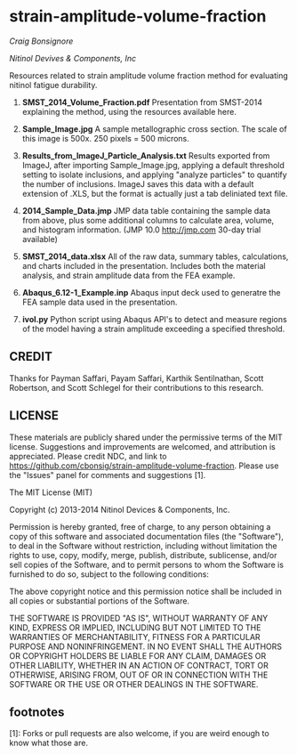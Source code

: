 strain-amplitude-volume-fraction
================================
*Craig Bonsignore*

*Nitinol Devives & Components, Inc*

Resources related to strain amplitude volume fraction method for evaluating nitinol fatigue durability.

1. **SMST_2014_Volume_Fraction.pdf** Presentation from SMST-2014 explaining the method, using the resources available here.

2. **Sample_Image.jpg** A sample metallographic cross section. The scale of this image is 500x. 250 pixels = 500 microns.

3. **Results_from_ImageJ_Particle_Analysis.txt** Results exported from ImageJ, after importing Sample_Image.jpg, applying a default threshold setting to isolate inclusions, and applying "analyze particles" to quantify the number of inclusions. ImageJ saves this data with a default extension of .XLS, but the format is actually just a tab deliniated text file.

4. **2014_Sample_Data.jmp** JMP data table containing the sample data from above, plus some additional columns to calculate area, volume, and histogram information. (JMP 10.0 http://jmp.com 30-day trial available)

5. **SMST_2014_data.xlsx** All of the raw data, summary tables, calculations, and charts included in the presentation. Includes both the material analysis, and strain amplitude data from the FEA example.

6. **Abaqus_6.12-1_Example.inp** Abaqus input deck used to generatre the FEA sample data used in the presentation. 

7. **ivol.py** Python script using Abaqus API's to detect and measure regions of the model having a strain amplitude exceeding a specified threshold.

CREDIT
------
Thanks for Payman Saffari, Payam Saffari, Karthik Sentilnathan, Scott Robertson, and Scott Schlegel for their contributions to this research.

LICENSE
-------

These materials are publicly shared under the permissive terms of the MIT license. Suggestions and improvements are welcomed, and attribution is appreciated. Please credit NDC, and link to https://github.com/cbonsig/strain-amplitude-volume-fraction. Please use the "Issues" panel for comments and suggestions [1].

The MIT License (MIT)

Copyright (c) 2013-2014 Nitinol Devices & Components, Inc.

Permission is hereby granted, free of charge, to any person obtaining a copy
of this software and associated documentation files (the "Software"), to deal
in the Software without restriction, including without limitation the rights
to use, copy, modify, merge, publish, distribute, sublicense, and/or sell
copies of the Software, and to permit persons to whom the Software is
furnished to do so, subject to the following conditions:

The above copyright notice and this permission notice shall be included in all
copies or substantial portions of the Software.

THE SOFTWARE IS PROVIDED "AS IS", WITHOUT WARRANTY OF ANY KIND, EXPRESS OR
IMPLIED, INCLUDING BUT NOT LIMITED TO THE WARRANTIES OF MERCHANTABILITY,
FITNESS FOR A PARTICULAR PURPOSE AND NONINFRINGEMENT. IN NO EVENT SHALL THE
AUTHORS OR COPYRIGHT HOLDERS BE LIABLE FOR ANY CLAIM, DAMAGES OR OTHER
LIABILITY, WHETHER IN AN ACTION OF CONTRACT, TORT OR OTHERWISE, ARISING FROM,
OUT OF OR IN CONNECTION WITH THE SOFTWARE OR THE USE OR OTHER DEALINGS IN THE
SOFTWARE.

footnotes
---------

[1]: Forks or pull requests are also welcome, if you are weird enough to know what those are.
